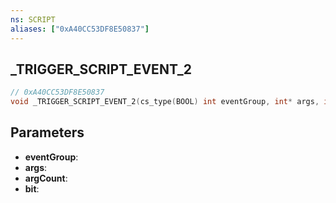 ```yaml
---
ns: SCRIPT
aliases: ["0xA40CC53DF8E50837"]
---
```

## _TRIGGER_SCRIPT_EVENT_2

```c
// 0xA40CC53DF8E50837
void _TRIGGER_SCRIPT_EVENT_2(cs_type(BOOL) int eventGroup, int* args, int argCount, int bit);
```


## Parameters
* **eventGroup**: 
* **args**: 
* **argCount**: 
* **bit**: 

